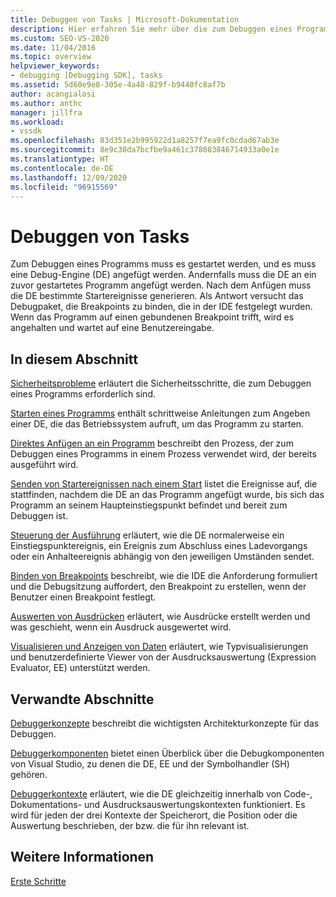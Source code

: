 ```yaml
---
title: Debuggen von Tasks | Microsoft-Dokumentation
description: Hier erfahren Sie mehr über die zum Debuggen eines Programms erforderlichen Tasks wie das Anfügen des Programms an eine Debug-Engine, das Generieren von Startereignissen und das Erreichen von Breakpoints.
ms.custom: SEO-VS-2020
ms.date: 11/04/2016
ms.topic: overview
helpviewer_keywords:
- debugging [Debugging SDK], tasks
ms.assetid: 5d60e9e8-305e-4a48-829f-b9440fc8af7b
author: acangialosi
ms.author: anthc
manager: jillfra
ms.workload:
- vssdk
ms.openlocfilehash: 83d351e2b995922d1a8257f7ea9fc0cdad67ab3e
ms.sourcegitcommit: 8e9c38da7bcfbe9a461c378083846714933a0e1e
ms.translationtype: HT
ms.contentlocale: de-DE
ms.lasthandoff: 12/09/2020
ms.locfileid: "96915569"
---
```

# <a name="debug-tasks"></a>Debuggen von Tasks
Zum Debuggen eines Programms muss es gestartet werden, und es muss eine Debug-Engine (DE) angefügt werden. Andernfalls muss die DE an ein zuvor gestartetes Programm angefügt werden. Nach dem Anfügen muss die DE bestimmte Startereignisse generieren. Als Antwort versucht das Debugpaket, die Breakpoints zu binden, die in der IDE festgelegt wurden. Wenn das Programm auf einen gebundenen Breakpoint trifft, wird es angehalten und wartet auf eine Benutzereingabe.

## <a name="in-this-section"></a>In diesem Abschnitt
 [Sicherheitsprobleme](../../extensibility/debugger/security-issues.md) erläutert die Sicherheitsschritte, die zum Debuggen eines Programms erforderlich sind.

 [Starten eines Programms](../../extensibility/debugger/launching-a-program.md) enthält schrittweise Anleitungen zum Angeben einer DE, die das Betriebssystem aufruft, um das Programm zu starten.

 [Direktes Anfügen an ein Programm](../../extensibility/debugger/attaching-directly-to-a-program.md) beschreibt den Prozess, der zum Debuggen eines Programms in einem Prozess verwendet wird, der bereits ausgeführt wird.

 [Senden von Startereignissen nach einem Start](../../extensibility/debugger/sending-startup-events-after-a-launch.md) listet die Ereignisse auf, die stattfinden, nachdem die DE an das Programm angefügt wurde, bis sich das Programm an seinem Haupteinstiegspunkt befindet und bereit zum Debuggen ist.

 [Steuerung der Ausführung](../../extensibility/debugger/control-of-execution.md) erläutert, wie die DE normalerweise ein Einstiegspunktereignis, ein Ereignis zum Abschluss eines Ladevorgangs oder ein Anhalteereignis abhängig von den jeweiligen Umständen sendet.

 [Binden von Breakpoints](../../extensibility/debugger/binding-breakpoints.md) beschreibt, wie die IDE die Anforderung formuliert und die Debugsitzung auffordert, den Breakpoint zu erstellen, wenn der Benutzer einen Breakpoint festlegt.

 [Auswerten von Ausdrücken](../../extensibility/debugger/evaluating-expressions.md) erläutert, wie Ausdrücke erstellt werden und was geschieht, wenn ein Ausdruck ausgewertet wird.

 [Visualisieren und Anzeigen von Daten](../../extensibility/debugger/visualizing-and-viewing-data.md) erläutert, wie Typvisualisierungen und benutzerdefinierte Viewer von der Ausdrucksauswertung (Expression Evaluator, EE) unterstützt werden.

## <a name="related-sections"></a>Verwandte Abschnitte
 [Debuggerkonzepte](../../extensibility/debugger/debugger-concepts.md) beschreibt die wichtigsten Architekturkonzepte für das Debuggen.

 [Debuggerkomponenten](../../extensibility/debugger/debugger-components.md) bietet einen Überblick über die Debugkomponenten von Visual Studio, zu denen die DE, EE und der Symbolhandler (SH) gehören.

 [Debuggerkontexte](../../extensibility/debugger/debugger-contexts.md) erläutert, wie die DE gleichzeitig innerhalb von Code-, Dokumentations- und Ausdrucksauswertungskontexten funktioniert. Es wird für jeden der drei Kontexte der Speicherort, die Position oder die Auswertung beschrieben, der bzw. die für ihn relevant ist.

## <a name="see-also"></a>Weitere Informationen
 [Erste Schritte](../../extensibility/debugger/getting-started-with-debugger-extensibility.md)
